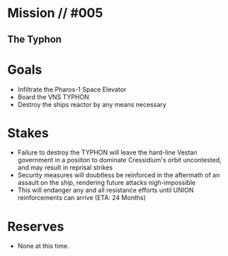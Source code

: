 # Mission // #005
## The Typhon
# Goals
- Infiltrate the Pharos-1 Space Elevator
- Board the VNS TYPHON
- Destroy the ships reactor by any means necessary

# Stakes
- Failure to destroy the TYPHON will leave the hard-line Vestan government in a posiiton to dominate Cressidium's orbit uncontested, and may result in reprisal strikes
- Security measures will doubtless be reinforced in the aftermath of an assault on the ship, rendering future attacks nigh-impossible
- This will endanger any and all resistance efforts until UNION reinforcements can arrive (ETA: 24 Months)

# Reserves
- None at this time.

